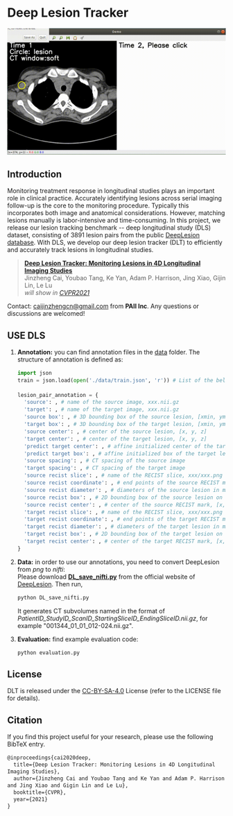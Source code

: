 # Deep Lesion Tracker

![Demo](./demo.gif) 

## Introduction  

Monitoring treatment response in longitudinal studies plays an important role in clinical practice. Accurately identifying lesions across serial imaging follow-up is the core to the monitoring procedure. Typically this incorporates both image and anatomical considerations. However, matching lesions manually is labor-intensive and time-consuming. In this project, we release our lesion tracking benchmark -- deep longitudinal study (DLS) dataset, consisting of 3891 lesion pairs from the public [DeepLesion database](https://nihcc.app.box.com/v/DeepLesion). With DLS, we develop our deep lesion tracker (DLT) to efficiently and accurately track lesions in longitudinal studies. 

> [**Deep Lesion Tracker: Monitoring Lesions in 4D Longitudinal Imaging Studies**](https://arxiv.org/abs/2012.04872)  
> Jinzheng Cai, Youbao Tang, Ke Yan, Adam P. Harrison, Jing Xiao, Gijin Lin, Le Lu  
> *will show in [CVPR2021](http://cvpr2021.thecvf.com/)*  

Contact: [caijinzhengcn@gmail.com](mailto:caijinzhengcn@gmail.com) from **PAII Inc**. Any questions or discussions are welcomed! 

## USE DLS

1. **Annotation:** you can find annotation files in the [data](./data) folder. The structure of annotation is defined as:
    ``` python 
    import json 
    train = json.load(open('./data/train.json', 'r')) # List of the below lesion_pair_annotation

    lesion_pair_annotation = {
      'source': , # name of the source image, xxx.nii.gz 
      'target': , # name of the target image, xxx.nii.gz 
      'source box': , # 3D bounding box of the source lesion, [xmin, ymin, zmin, width, height, depth] 
      'target box': , # 3D bounding box of the target lesion, [xmin, ymin, zmin, width, height, depth] 
      'source center': , # center of the source lesion, [x, y, z] 
      'target center': , # center of the target lesion, [x, y, z] 
      'predict target center': , # affine initialized center of the target lesion, [x, y, z] 
      'predict target box': , # affine initialized box of the target lesion, [xmin, ymin, zmin, width, height, depth] 
      'source spacing': , # CT spacing of the source image 
      'target spacing': , # CT spacing of the target image 
      'source recist slice': , # name of the RECIST slice, xxx/xxx.png 
      'source recist coordinate': , # end points of the source RECIST mark, [p1x, p1y, p2x, p2y, p3x, p3y, p4x, p4y] 
      'source recist diameter': , # diameters of the source lesion in mm, [long axis, short axis] 
      'source recist box': , # 2D bounding box of the source lesion on the RECIST slice, [xmin, ymin, width, height] 
      'source recist center': , # center of the source RECIST mark, [x, y, z], same as 'source center'
      'target recist slice': , # name of the RECIST slice, xxx/xxx.png 
      'target recist coordinate': , # end points of the target RECIST mark, [p1x, p1y, p2x, p2y, p3x, p3y, p4x, p4y] 
      'target recist diameter': , # diameters of the target lesion in mm, [long axis, short axis] 
      'target recist box': , # 2D bounding box of the target lesion on the RECIST slice, [xmin, ymin, width, height] 
      'target recist center': , # center of the target RECIST mark, [x, y, z], same as 'target center'
    }
    ```

2. **Data:** in order to use our annotations, you need to convert DeepLesion from *png* to *nifti*:  
   Please download [**DL_save_nifti.py**](https://nihcc.app.box.com/v/DeepLesion/file/305578281723) from the official website of [DeepLesion](https://nihcc.app.box.com/v/DeepLesion). Then run, 
    ```bash 
    python DL_save_nifti.py 
    ```
    It generates CT subvolumes named in the format of *PatientID_StudyID_ScanID_StartingSliceID_EndingSliceID.nii.gz*, for example "001344_01_01_012-024.nii.gz".

3. **Evaluation:** find example evaluation code:  
    ```bash
    python evaluation.py
    ```

## License  

DLT is released under the [CC-BY-SA-4.0](https://choosealicense.com/licenses/cc-by-sa-4.0/#) License (refer to the LICENSE file for details).


## Citation

If you find this project useful for your research, please use the following BibTeX entry.

    @inproceedings{cai2020deep,
      title={Deep Lesion Tracker: Monitoring Lesions in 4D Longitudinal Imaging Studies}, 
      author={Jinzheng Cai and Youbao Tang and Ke Yan and Adam P. Harrison and Jing Xiao and Gigin Lin and Le Lu},
      booktitle={CVPR}, 
      year={2021}
    }